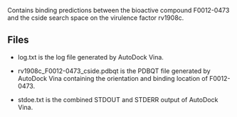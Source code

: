 Contains binding predictions between the bioactive compound F0012-0473 and the cside search space on the virulence factor rv1908c.

## Files

- log.txt is the log file generated by AutoDock Vina.

- rv1908c_F0012-0473_cside.pdbqt is the PDBQT file generated by AutoDock Vina containing the orientation and binding location of F0012-0473.

- stdoe.txt is the combined STDOUT and STDERR output of AutoDock Vina.

